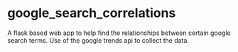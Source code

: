 # google_search_correlations
 A flask based web app to help find the relationships between certain google search terms. Use of the google trends api to collect the data.

